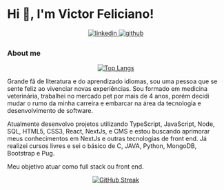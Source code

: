 # Hi 👋, I'm Victor Feliciano! 

<div align="center">
  <a href="https://linkedin.com/in/victorjfeliciano" target="_blank">
    <img src=https://img.shields.io/badge/linkedin-%231E77B5.svg?&style=for-the-badge&logo=linkedin&logoColor=white alt=linkedin style="margin-bottom: 5px;" />
  </a>

<a href="https://github.com/vetvictor33" target="_blank">
    <img src=https://img.shields.io/badge/github-%2324292e.svg?&style=for-the-badge&logo=github&logoColor=white alt=github style="margin-bottom: 5px;" />
  </a>
</div>

### About me
<div align="center">
  
[![Top Langs](https://github-readme-stats.vercel.app/api/top-langs/?username=vetvictor33&langs_count=4)](https://github.com/anuraghazra/github-readme-stats)
  
</div

Grande fã de literatura e do aprendizado idiomas, sou uma pessoa que se sente feliz ao vivenciar novas experiências. Sou formado em medicina veterinária, trabalhei no mercado pet por mais de 4 anos, porém decidi mudar o rumo da minha carreira e embarcar na área da tecnologia e desenvolvimento de software.

Atualmente desenvolvo projetos utilizando TypeScript, JavaScript, Node, SQL, HTML5, CSS3, React, NextJs, e CMS e estou buscando aprimorar meus conhecimentos em NextJs e outras tecnologias de front end. Já realizei cursos livres e sei o básico de C, JAVA, Python, MongoDB, Bootstrap e Pug.

Meu objetivo atuar como full stack ou front end.

<div align="center">


[![GitHub Streak](https://github-readme-streak-stats.herokuapp.com?user=VetVictor33&theme=nightowl&hide_border=true&locale=eng&date_format=j%20M%5B%20Y%5D&mode=weekly)](https://git.io/streak-stats)

</div>
